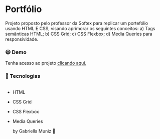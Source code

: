# Portfólio
 Projeto proposto pelo professor da Softex para replicar um portefólio usando HTML E CSS, visando aprimorar os seguintes conceitos: a) Tags semânticas HTML; b) CSS Grid; c) CSS Flexbox; d) 
 Media Queries para responsividade.
### :smile: Demo 

 Tenha acesso ao projeto [clicando aqui.](http://https://gabriella-muniz.github.io/dopefolio/ "clicando aqui")


### :rocket:  Tecnologias

###### 
- HTML
- CSS Grid
- CSS Flexbox
- Media Queries

  by Gabriella Muniz :art:
